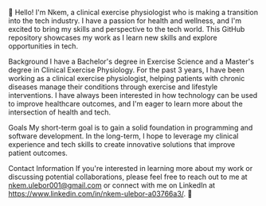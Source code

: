 👋 Hello! I'm Nkem, a clinical exercise physiologist who is making a transition into the tech industry. I have a passion for health and wellness, and I'm excited to bring my skills and perspective to the tech world. This GitHub repository showcases my work as I learn new skills and explore opportunities in tech.

Background
I have a Bachelor's degree in Exercise Science and a Master's degree in Clinical Exercise Physiology. For the past 3 years, I have been working as a clinical exercise physiologist, helping patients with chronic diseases manage their conditions through exercise and lifestyle interventions. I have always been interested in how technology can be used to improve healthcare outcomes, and I'm eager to learn more about the intersection of health and tech.

Goals
My short-term goal is to gain a solid foundation in programming and software development. In the long-term, I hope to leverage my clinical experience and tech skills to create innovative solutions that improve patient outcomes.


Contact Information
If you're interested in learning more about my work or discussing potential collaborations, please feel free to reach out to me at nkem.ulebor001@gmail.com or connect with me on LinkedIn at https://www.linkedin.com/in/nkem-ulebor-a03766a3/.
👋
<!---
NkemUlebor/NkemUlebor is a ✨ special ✨ repository because its `README.md` (this file) appears on your GitHub profile.
You can click the Preview link to take a look at your changes.
--->
